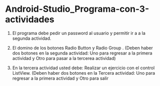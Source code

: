 # Android-Studio_Programa-con-3-actividades

1. El programa debe pedir un password al usuario y permitir ir a a la segunda actividad.

2. El domino de los botones Radio Button y Radio Group .
(Deben haber dos botones en la segunda actividad: Uno para regresar a la primera actividad y Otro para pasar a la tercerea actividad)

3. En la tercera actividad usted debe: Realizar un ejercicio con el control ListView. 
(Deben haber dos botones en la Tercera actividad: Uno para regresar a la primera actividad y Otro para salir

